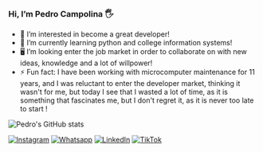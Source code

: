 ### Hi, I’m Pedro Campolina 🖐️
- 👀 I’m interested in become a great developer!
- 🌱 I’m currently learning python and college information systems!
- 🖥️ I’m looking enter the job market in order to collaborate on with new ideas, knowledge and a lot of willpower!
- ⚡ Fun fact: I have been working with microcomputer maintenance for 11 years, and I was reluctant to enter the 
developer market, thinking it wasn't for me, but today I see that I wasted a lot of time, as it is something that
fascinates me, but I don't regret it, as it is never too late to start !

![Pedro's GitHub stats](https://github-readme-stats.vercel.app/api?username=pcampolinati&show_icons=true&theme=merko)

[![Instagram](https://img.shields.io/badge/Instagram-E4405F?style=for-the-badge&logo=instagram&logoColor=white)](https://www.instagram.com/pedrocampolinati/?next=%2F)
[![Whatsapp](https://img.shields.io/badge/WhatsApp-25D366?style=for-the-badge&logo=whatsapp&logoColor=white)](https://w.app/pcampolinati)
[![LinkedIn](https://img.shields.io/badge/LinkedIn-0077B5?style=for-the-badge&logo=linkedin&logoColor=white)](https://www.linkedin.com/in/pedro-campolina-39559b29b/)
[![TikTok](https://img.shields.io/badge/TikTok-000000?style=for-the-badge&logo=tiktok&logoColor=white)](https://www.tiktok.com/@pedrocinfo)
<!---
pcampolinati/pcampolinati is a ✨ special ✨ repository because its `README.md` (this file) appears on your GitHub profile.
You can click the Preview link to take a look at your changes.
--->
